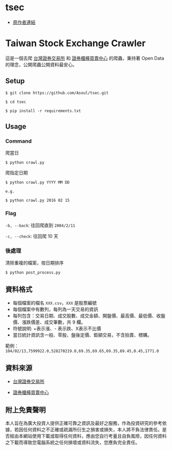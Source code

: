 # tsec

- [原作者連結](https://github.com/Asoul/tsec.git)

# Taiwan Stock Exchange Crawler

這是一個去爬 [台灣證券交易所](http://www.twse.com.tw/) 和 [證券櫃檯買賣中心](http://www.tpex.org.tw/) 的爬蟲，秉持著 Open Data 的理念，公開爬蟲公開資料最安心。



## Setup

```
$ git clone https://github.com/Asoul/tsec.git

$ cd tsec

$ pip install -r requirements.txt
```

## Usage

### Command

爬當日

```
$ python crawl.py
```

爬指定日期

```
$ python crawl.py YYYY MM DD

e.g.

$ python crawl.py 2016 02 15
```

### Flag

`-b, --back`: 往回爬直到 `2004/2/11`

`-c, --check`: 往回爬 10 天

### 後處理

清除重複的檔案，按日期排序

```
$ python post_process.py
```

## 資料格式

- 每個檔案的檔名 `XXX.csv`，`XXX` 是股票編號
- 每個檔案中有數列，每列為一天交易的資訊
- 每列包含：交易日期、成交股數、成交金額、開盤價、最高價、最低價、收盤價、漲跌價差、成交筆數，共 9 欄。
- 符號說明: +表示漲、- 表示跌、X表示不比價
- 當日統計資訊含一般、零股、盤後定價、鉅額交易，不含拍賣、標購。

範例：`104/02/13,7599922.0,528270219.0,69.35,69.65,69.35,69.45,0.45,1771.0`

## 資料來源

- [台灣證券交易所](http://www.twse.com.tw/)

- [證券櫃檯買賣中心](http://www.tpex.org.tw/)

## 附上免責聲明

本人旨在為廣大投資人提供正確可靠之資訊及最好之服務，作為投資研究的參考依據，若因任何資料之不正確或疏漏所衍生之損害或損失，本人將不負法律責任。是否經由本網站使用下載或取得任何資料，應由您自行考量且自負風險，因任何資料之下載而導致您電腦系統之任何損壞或資料流失，您應負完全責任。
